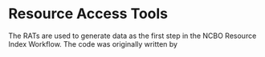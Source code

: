 # Resource Access Tools

The RATs are used to generate data as the first step in the NCBO Resource Index Workflow. The code was originally written by